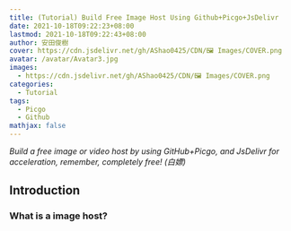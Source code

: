 ```yaml
---
title: (Tutorial) Build Free Image Host Using Github+Picgo+JsDelivr
date: 2021-10-18T09:22:23+08:00
lastmod: 2021-10-18T09:22:43+08:00
author: 安田俊樹
cover: https://cdn.jsdelivr.net/gh/AShao0425/CDN/🖼 Images/COVER.png
avatar: /avatar/Avatar3.jpg
images:
  - https://cdn.jsdelivr.net/gh/AShao0425/CDN/🖼 Images/COVER.png
categories:
  - Tutorial
tags:
  - Picgo
  - Github
mathjax: false
---
```

*Build a free image or video host by using GitHub+Picgo, and JsDelivr for acceleration, remember, completely free! (白嫖)*
<!--more-->

<div id="aplayer">
<script>
	const ap = new APlayer({
    container: document.getElementById('player'),
    listFolded: false,
    listMaxHeight: 90,
    lrcType: 3,
    audio: [
        {
            name: 'name1',
            artist: 'artist1',
            url: 'https://cdn.jsdelivr.net/gh/AShao0425/CDN/%F0%9F%8E%B6%20Music/AJR-Let%20the%20Games%20Begin.mp3',
            cover: 'cover1.jpg',
            lrc: 'lrc1.lrc',
            theme: '#ebd0c2'
        },
        {
            name: 'name2',
            artist: 'artist2',
            url: 'url2.mp3',
            cover: 'cover2.jpg',
            lrc: 'lrc2.lrc',
            theme: '#46718b'
        }
    ]
});
</script>
</div>

<meting-js
name="光るなら"
artist="Goose house"
url="https://cdn.jsdelivr.net/gh/AShao0425/CDN/%F0%9F%8E%B6%20Music/AJR-Let%20the%20Games%20Begin.mp3"
cover="/music/cover/1.jpg">
</meting-js>

## Introduction
### What is a image host?
